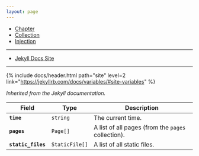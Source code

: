 ```yaml
---
layout: page
---
```


- [Chapter](/docs/chapter)
- [Collection](/docs/collection)
- [Injection](/docs/injection)

---

- [Jekyll Docs Site](https://jekyllrb.com/docs)

---

{% include docs/header.html path="site" level=2 link="https://jekyllrb.com/docs/variables/#site-variables" %}

*Inherited from the Jekyll documentation.*

| Field       | Type     | Description                                        |
|-------------|----------|----------------------------------------------------|
| **`time`**  | `string` | The current time.                                  |
| **`pages`** | `Page[]` | A list of all pages (from the `pages` collection). |
| **`static_files`** | `StaticFile[]` | A list of all static files. |